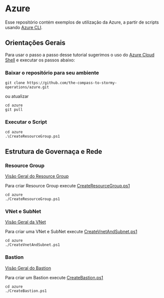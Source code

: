 # Azure

Esse repositório contém exemplos de utilização da Azure, a partir de scripts usando [Azure CLI](https://learn.microsoft.com/pt-br/cli/azure/).

## Orientações Gerais

Para usar o passo a passo desse tutorial sugerimos o uso do [Azure Cloud Shell](https://learn.microsoft.com/pt-br/azure/cloud-shell/overview) e executar os passos abaixo:

### Baixar o repositório para seu ambiente

```
git clone https://github.com/the-compass-to-stormy-operations/azure.git
```

ou atualizar

```
cd azure
git pull
```

### Executar o Script

```
cd azure
.\CreateResourceGroup.ps1
```

## Estrutura de Governaça e Rede

### Resource Group

[Visão Geral do Resource Group](https://learn.microsoft.com/pt-br/azure/azure-resource-manager/management/manage-resource-groups-portal) 

Para criar Resource Group execute [CreateResourceGroup.ps1](./CreateResourceGroup.ps1) 

```
cd azure
./CreateResourceGroup.ps1
```

### VNet e SubNet

[Visão Geral da VNet](https://learn.microsoft.com/pt-br/azure/virtual-network/virtual-networks-overview)

Para criar uma VNet e SubNet execute [CreateVnetAndSubnet.ps1](./CreateVnetAndSubnet.ps1) 

```
cd azure
./CreateVnetAndSubnet.ps1
```

### Bastion

[Visão Geral do Bastion](https://learn.microsoft.com/pt-br/azure/bastion/bastion-overview)

Para criar um Bastion execute [CreateBastion.ps1](./CreateBastion.ps1)

```
cd azure
./CreateBastion.ps1
```
